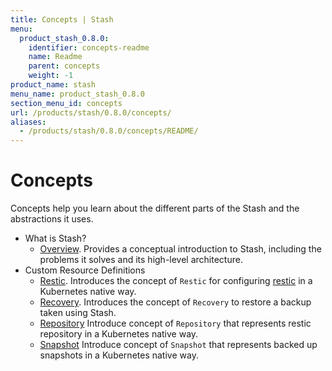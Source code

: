 ```yaml
---
title: Concepts | Stash
menu:
  product_stash_0.8.0:
    identifier: concepts-readme
    name: Readme
    parent: concepts
    weight: -1
product_name: stash
menu_name: product_stash_0.8.0
section_menu_id: concepts
url: /products/stash/0.8.0/concepts/
aliases:
  - /products/stash/0.8.0/concepts/README/
---
```

# Concepts

Concepts help you learn about the different parts of the Stash and the abstractions it uses.

- What is Stash?
  - [Overview](/docs/concepts/what-is-stash/overview.md). Provides a conceptual introduction to Stash, including the problems it solves and its high-level architecture.
- Custom Resource Definitions
  - [Restic](/docs/concepts/crds/restic.md). Introduces the concept of `Restic` for configuring [restic](https://restic.net) in a Kubernetes native way.
  - [Recovery](/docs/concepts/crds/recovery.md). Introduces the concept of `Recovery` to restore a backup taken using Stash.
  - [Repository](/docs/concepts/crds/repository.md) Introduce concept of `Repository` that represents restic repository in a Kubernetes native way.
  - [Snapshot](/docs/concepts/crds/snapshot.md) Introduce concept of `Snapshot` that represents backed up snapshots in a Kubernetes native way.